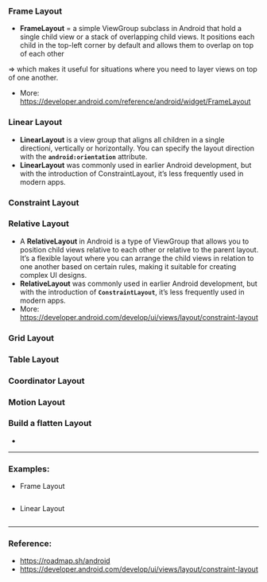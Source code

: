 ### **Frame Layout**

- **FrameLayout** = a simple ViewGroup subclass in Android that hold a single child view or a stack of overlapping child views. It positions each child in the top-left corner by default and allows them to overlap on top of each other

⇒ which makes it useful for situations where you need to layer views on top of one another.

- More: https://developer.android.com/reference/android/widget/FrameLayout

### **Linear Layout**

- **LinearLayout** is a view group that aligns all children in a single directioni, vertically or horizontally. You can specify the layout direction with the **`android:orientation`** attribute.
- **LinearLayout** was commonly used in earlier Android development, but with the introduction of ConstraintLayout, it’s less frequently used in modern apps.

### **Constraint Layout**

### **Relative Layout**

- A **RelativeLayout** in Android is a type of ViewGroup that allows you to position child views relative to each other or relative to the parent layout. It’s a flexible layout where you can arrange the child views in relation to one another based on certain rules, making it suitable for creating complex UI designs.
- **RelativeLayout** was commonly used in earlier Android development, but with the introduction of **`ConstraintLayout`**, it’s less frequently used in modern apps.
- More: https://developer.android.com/develop/ui/views/layout/constraint-layout

### **Grid Layout**

### **Table Layout**

### **Coordinator Layout**

### **Motion Layout**

### **Build a flatten Layout**

- 

---

### Examples:

- Frame Layout
    
    ```jsx
    
    ```
    
- Linear Layout
    
    ```jsx
    
    ```
    

---

### Reference:

- https://roadmap.sh/android
- https://developer.android.com/develop/ui/views/layout/constraint-layout